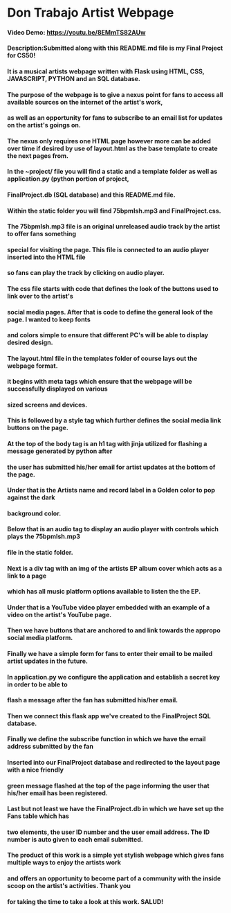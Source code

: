# Don Trabajo Artist Webpage
#### Video Demo: https://youtu.be/8EMmTS82AUw
#### Description:Submitted along with this README.md file is my Final Project for CS50! 
#### It is a musical artists webpage written with Flask using HTML, CSS, JAVASCRIPT, PYTHON and an SQL database.
#### The purpose of the webpage is to give a nexus point for fans to access all available sources on the internet of the artist's work, 
#### as well as an opportunity for fans to subscribe to an email list for updates on the artist's goings on.

#### The nexus only requires one HTML page however more can be added over time if desired by use of layout.html as the base template to create the next pages from.

#### In the ~project/ file you will find a static and a template folder as well as application.py (python portion of project,
#### FinalProject.db (SQL database) and this README.md file.

#### Within the static folder you will find 75bpmIsh.mp3 and FinalProject.css.
#### The 75bpmIsh.mp3 file is an original unreleased audio track by the artist to offer fans something
#### special for visiting the page. This file is connected to an audio player inserted into the HTML file 
#### so fans can play the track by clicking on audio player.

#### The css file starts with code that defines the look of the buttons used to link over to the artist's
#### social media pages. After that is code to define the general look of the page. I wanted to keep fonts 
#### and colors simple to ensure that different PC's will be able to display desired design.

#### The layout.html file in the templates folder of course lays out the webpage format.
#### it begins with meta tags which ensure that the webpage will be successfully displayed on various
#### sized screens and devices. 
#### This is followed by a style tag which further defines the social media link buttons on the page.
#### At the top of the body tag is an h1 tag with jinja utilized for flashing a message generated by python after 
#### the user has submitted his/her email for artist updates at the bottom of the page. 
#### Under that is the Artists name and record label in a Golden color to pop against the dark 
#### background color.
#### Below that is an audio tag to display an audio player with controls which plays the 75bpmIsh.mp3 
#### file in the static folder.
#### Next is a div tag with an img of the artists EP album cover which acts as a link to a page
#### which has all music platform options available to listen the the EP.
#### Under that is a YouTube video player embedded with an example of a video on the artist's YouTube page.
#### Then we have buttons that are anchored to and link towards the appropo social media platform.
#### Finally we have a simple form for fans to enter their email to be mailed artist updates in the future.

#### In application.py we configure the application and establish a secret key in order to be able to 
#### flash a message after the fan has submitted his/her email.
#### Then we connect this flask app we've created to the FinalProject SQL database.
#### Finally we define the subscribe function in which we have the email address submitted by the fan
#### Inserted into our FinalProject database and redirected to the layout page with a nice friendly
#### green message flashed at the top of the page informing the user that his/her email has been registered.

#### Last but not least we have the FinalProject.db in which we have set up the Fans table which has
#### two elements, the user ID number and the user email address. The ID number is auto given to each email submitted.

#### The product of this work is a simple yet stylish webpage which gives fans multiple ways to enjoy the artists work 
#### and offers an opportunity to become part of a community with the inside scoop on the artist's activities. Thank you 
#### for taking the time to take a look at this work. SALUD!



